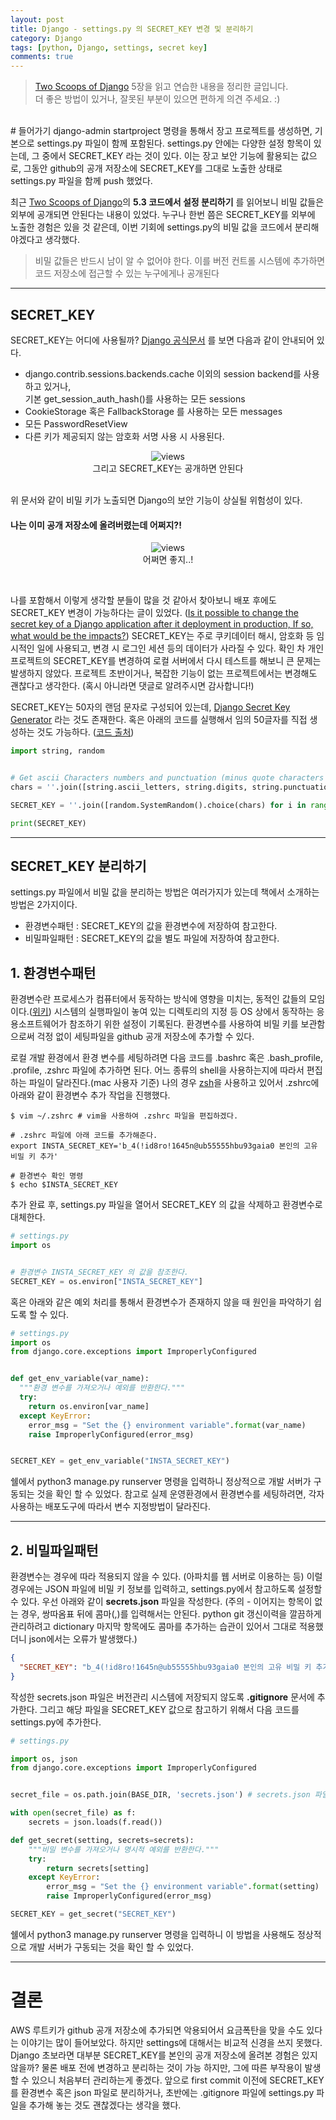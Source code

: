 ```yaml
---
layout: post
title: Django - settings.py 의 SECRET_KEY 변경 및 분리하기
category: Django
tags: [python, Django, settings, secret key]
comments: true
---
```

> [Two Scoops of Django](https://www.twoscoopspress.com/products/two-scoops-of-django-1-11) 5장을 읽고 연습한 내용을 정리한 글입니다.  
> 더 좋은 방법이 있거나, 잘못된 부분이 있으면 편하게 의견 주세요. :)

<br>
# 들어가기
django-admin startproject 명령을 통해서 장고 프로젝트를 생성하면, 기본으로 settings.py 파일이 함께 포함된다. settings.py 안에는 다양한 설정 항목이 있는데, 그 중에서 SECRET_KEY 라는 것이 있다. 이는 장고 보안 기능에 활용되는 값으로, 그동안 github의 공개 저장소에 SECRET_KEY를 그대로 노출한 상태로 settings.py 파일을 함께 push 했었다.    

최근 [Two Scoops of Django](https://www.twoscoopspress.com/products/two-scoops-of-django-1-11)의 **5.3 코드에서 설정 분리하기** 를 읽어보니 비밀 값들은 외부에 공개되면 안된다는 내용이 있었다. 누구나 한번 쯤은 SECRET_KEY를 외부에 노출한 경험은 있을 것 같은데, 이번 기회에 settings.py의 비밀 값을 코드에서 분리해야겠다고 생각했다.
> 비밀 값들은 반드시 남이 알 수 없어야 한다. 이를 버전 컨트롤 시스템에 추가하면 코드 저장소에 접근할 수 있는 누구에게나 공개된다

---

## SECRET_KEY
SECRET_KEY는 어디에 사용될까? [Django 공식문서](https://docs.djangoproject.com/en/1.11/ref/settings/#std:setting-SECRET_KEY) 를 보면 다음과 같이 안내되어 있다.       

- django.contrib.sessions.backends.cache 이외의 session backend를 사용하고 있거나,   
  기본 get_session_auth_hash()를 사용하는 모든 sessions
- CookieStorage 혹은 FallbackStorage 를 사용하는 모든 messages
- 모든 PasswordResetView
- 다른 키가 제공되지 않는 암호화 서명 사용 시 사용된다.

<center>
<figure>
<img src="/assets/post-img/django/secret_key.png" alt="views">
<figcaption>그리고 SECRET_KEY는 공개하면 안된다</figcaption>
</figure>
</center>
<br>
위 문서와 같이 비밀 키가 노출되면 Django의 보안 기능이 상실될 위험성이 있다.

#### 나는 이미 공개 저장소에 올려버렸는데 어쩌지?!

<center>
<figure>
<img src="/assets/post-img/surprise.png" alt="views">
<figcaption>어쩌면 좋지..!</figcaption>
</figure>
</center>
<br>

나를 포함해서 이렇게 생각할 분들이 많을 것 같아서 찾아보니 배포 후에도 SECRET_KEY 변경이 가능하다는 글이 있었다.
([Is it possible to change the secret key of a Django application after it deployment in production, If so, what would be the impacts?](https://www.quora.com/Is-it-possible-to-change-the-secret-key-of-a-Django-application-after-it-deployment-in-production-If-so-what-would-be-the-impacts)) SECRET_KEY는 주로 쿠키데이터 해시, 암호화 등 임시적인 일에 사용되고, 변경 시 로그인 세션 등의 데이터가 사라질 수 있다. 확인 차 개인 프로젝트의 SECRET_KEY를 변경하여 로컬 서버에서 다시 테스트를 해보니 큰 문제는 발생하지 않았다. 프로젝트 초반이거나, 복잡한 기능이 없는 프로젝트에서는 변경해도 괜찮다고 생각한다. (혹시 아니라면 댓글로 알려주시면 감사합니다!)

SECRET_KEY는 50자의 랜덤 문자로 구성되어 있는데, [Django Secret Key Generator](http://www.miniwebtool.com/django-secret-key-generator/) 라는 것도 존재한다. 혹은 아래의 코드를 실행해서 임의 50글자를 직접 생성하는 것도 가능하다. ([코드 출처](https://github.com/honux77/inflearn-django/blob/master/script/genkey.py))

```python
import string, random


# Get ascii Characters numbers and punctuation (minus quote characters as they could terminate string).
chars = ''.join([string.ascii_letters, string.digits, string.punctuation]).replace('\'', '').replace('"', '').replace('\\', '')

SECRET_KEY = ''.join([random.SystemRandom().choice(chars) for i in range(50)])

print(SECRET_KEY)
```

---

## SECRET_KEY 분리하기  
settings.py 파일에서 비밀 값을 분리하는 방법은 여러가지가 있는데 책에서 소개하는 방법은 2가지이다.
- 환경변수패턴 : SECRET_KEY의 값을 환경변수에 저장하여 참고한다.
- 비밀파일패턴 : SECRET_KEY의 값을 별도 파일에 저장하여 참고한다.

## 1. 환경변수패턴
환경변수란 프로세스가 컴퓨터에서 동작하는 방식에 영향을 미치는, 동적인 값들의 모임이다.([위키](https://ko.wikipedia.org/wiki/%ED%99%98%EA%B2%BD_%EB%B3%80%EC%88%98))
시스템의 실행파일이 놓여 있는 디렉토리의 지정 등 OS 상에서 동작하는 응용소프트웨어가 참조하기 위한 설정이 기록된다. 환경변수를 사용하여 비밀 키를 보관함으로써 걱정 없이 세팅파일을 github 공개 저장소에 추가할 수 있다.

로컬 개발 환경에서 환경 변수를 세팅하려면 다음 코드를 .bashrc 혹은 .bash_profile, .profile, .zshrc 파일에 추가하면 된다. 어느 종류의 shell을 사용하는지에 따라서 편집하는 파일이 달라진다.(mac 사용자 기준)
나의 경우 [zsh](http://ohmyz.sh/)을 사용하고 있어서 .zshrc에 아래와 같이 환경변수 추가 작업을 진행했다.

```shell
$ vim ~/.zshrc # vim을 사용하여 .zshrc 파일을 편집하겠다.

# .zshrc 파일에 아래 코드를 추가해준다.
export INSTA_SECRET_KEY='b_4(!id8ro!1645n@ub55555hbu93gaia0 본인의 고유 비밀 키 추가'

# 환경변수 확인 명령
$ echo $INSTA_SECRET_KEY
```

추가 완료 후, settings.py 파일을 열어서 SECRET_KEY 의 값을 삭제하고 환경변수로 대체한다.

```python
# settings.py
import os


# 환경변수 INSTA_SECRET_KEY 의 값을 참조한다.
SECRET_KEY = os.environ["INSTA_SECRET_KEY"]
```

혹은 아래와 같은 예외 처리를 통해서 환경변수가 존재하지 않을 때 원인을 파악하기 쉽도록 할 수 있다.

```python
# settings.py
import os
from django.core.exceptions import ImproperlyConfigured


def get_env_variable(var_name):
  """환경 변수를 가져오거나 예외를 반환한다."""
  try:
    return os.environ[var_name]
  except KeyError:
    error_msg = "Set the {} environment variable".format(var_name)
    raise ImproperlyConfigured(error_msg)


SECRET_KEY = get_env_variable("INSTA_SECRET_KEY")
```

쉘에서 python3 manage.py runserver 명령을 입력하니 정상적으로 개발 서버가 구동되는 것을 확인 할 수 있었다. 참고로 실제 운영환경에서 환경변수를 세팅하려면, 각자 사용하는 배포도구에 따라서 변수 지정방법이 달라진다.

---

## 2. 비밀파일패턴

환경변수는 경우에 따라 적용되지 않을 수 있다. (아파치를 웹 서버로 이용하는 등) 이럴 경우에는 JSON 파일에 비밀 키 정보를 입력하고, settings.py에서 참고하도록 설정할 수 있다. 우선 아래와 같이 **secrets.json** 파일을 작성한다. (주의 - 이어지는 항목이 없는 경우, 쌍따옴표 뒤에 콤마(,)를 입력해서는 안된다. python git 갱신이력을 깔끔하게 관리하려고 dictionary 마지막 항목에도 콤마를 추가하는 습관이 있어서 그대로 적용했더니 json에서는 오류가 발생했다.)

```json
{
  "SECRET_KEY": "b_4(!id8ro!1645n@ub55555hbu93gaia0 본인의 고유 비밀 키 추가"
}
```

작성한 secrets.json 파일은 버전관리 시스템에 저장되지 않도록 **.gitignore** 문서에 추가한다. 그리고 해당 파일을 SECRET_KEY 값으로 참고하기 위해서 다음 코드를 settings.py에 추가한다.

```python
# settings.py

import os, json
from django.core.exceptions import ImproperlyConfigured


secret_file = os.path.join(BASE_DIR, 'secrets.json') # secrets.json 파일 위치를 명시

with open(secret_file) as f:
    secrets = json.loads(f.read())

def get_secret(setting, secrets=secrets):
    """비밀 변수를 가져오거나 명시적 예외를 반환한다."""
    try:
        return secrets[setting]
    except KeyError:
        error_msg = "Set the {} environment variable".format(setting)
        raise ImproperlyConfigured(error_msg)

SECRET_KEY = get_secret("SECRET_KEY")
```

쉘에서 python3 manage.py runserver 명령을 입력하니 이 방법을 사용해도 정상적으로 개발 서버가 구동되는 것을 확인 할 수 있었다.

---

# 결론
AWS 루트키가 github 공개 저장소에 추가되면 악용되어서 요금폭탄을 맞을 수도 있다는 이야기는 많이 들어보았다. 하지만 settings에 대해서는 비교적 신경을 쓰지 못했다. Django 초보라면 대부분 SECRET_KEY를 본인의 공개 저장소에 올려본 경험은 있지 않을까? 물론 배포 전에 변경하고 분리하는 것이 가능 하지만, 그에 따른 부작용이 발생 할 수 있으니 처음부터 관리하는게 좋겠다. 앞으로 first commit 이전에 SECRET_KEY를 환경변수 혹은 json 파일로 분리하거나, 초반에는 .gitignore 파일에 settings.py 파일을 추가해 놓는 것도 괜찮겠다는 생각을 했다.
